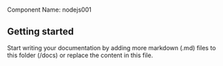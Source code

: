 # 
Component Name: 
nodejs001

## Getting started

Start writing your documentation by adding more markdown (.md) files to this
folder (/docs) or replace the content in this file.